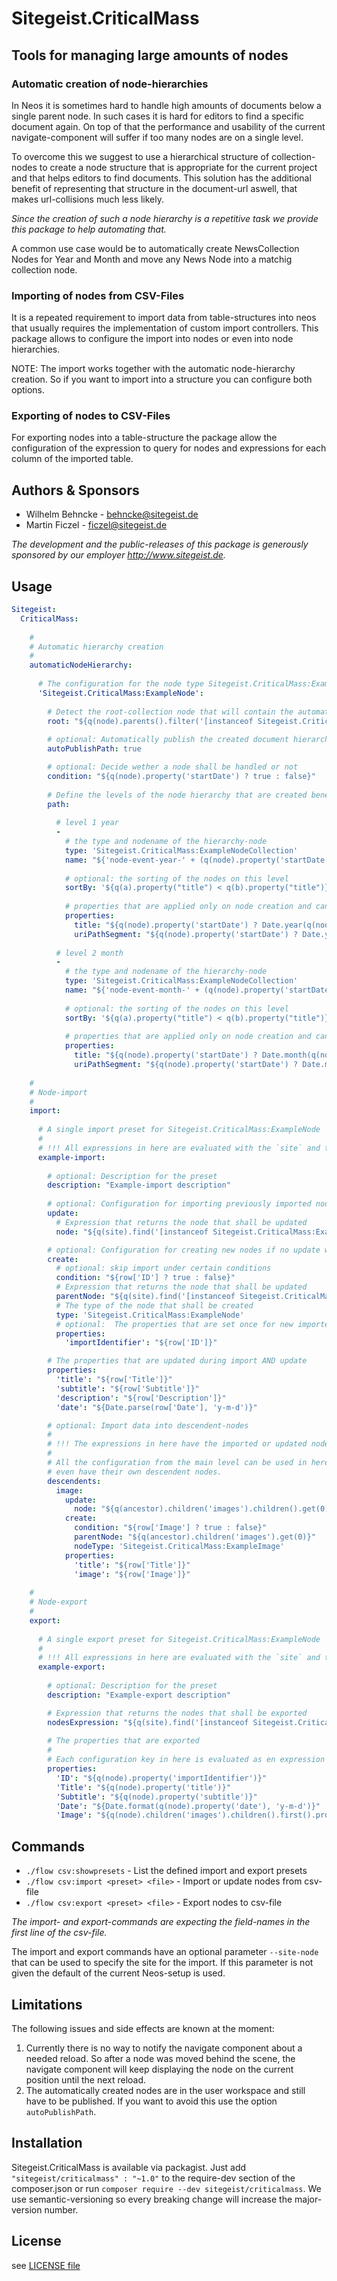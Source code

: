 # Sitegeist.CriticalMass
## Tools for managing large amounts of nodes

### Automatic creation of node-hierarchies
 
In Neos it is sometimes hard to handle high amounts of documents below a 
single parent node. In such cases it is hard for editors to find a 
specific document again. On top of that the performance and usability of 
the current navigate-component will suffer if too many nodes are on a 
single level.

To overcome this we suggest to use a hierarchical structure of 
collection-nodes to create a node structure that is appropriate 
for the current project and that helps editors to find documents. 
This solution has the additional benefit of representing that structure 
in the document-url aswell, that makes url-collisions much less likely.

*Since the creation of such a node hierarchy is a repetitive task we 
provide this package to help automating that.*

A common use case would be to automatically create NewsCollection Nodes for Year and Month 
and move any News Node into a matchig collection node.

### Importing of nodes from CSV-Files

It is a repeated requirement to import data from table-structures into neos that usually requires the 
implementation of custom import controllers. This package allows to configure the import into nodes or even
into node hierarchies.

NOTE: The import works together with the automatic node-hierarchy creation. So if you want to import into 
a structure you can configure both options.

### Exporting of nodes to CSV-Files

For exporting nodes into a table-structure the package allow the configuration of the expression to query for nodes and
expressions for each column of the imported table.

## Authors & Sponsors

* Wilhelm Behncke - behncke@sitegeist.de
* Martin Ficzel - ficzel@sitegeist.de

*The development and the public-releases of this package is generously sponsored 
by our employer http://www.sitegeist.de.*

## Usage

```yaml
Sitegeist:
  CriticalMass:
  
    # 
    # Automatic hierarchy creation
    # 
    automaticNodeHierarchy:
    
      # The configuration for the node type Sitegeist.CriticalMass:ExampleNode     
      'Sitegeist.CriticalMass:ExampleNode':
      
        # Detect the root-collection node that will contain the automatically created node hierarchy
        root: "${q(node).parents().filter('[instanceof Sitegeist.CriticalMass:ExampleNodeCollection]').slice(-1, 1).get(0)}"
        
        # optional: Automatically publish the created document hierarchy
        autoPublishPath: true

        # optional: Decide wether a node shall be handled or not
        condition: "${q(node).property('startDate') ? true : false}"
        
        # Define the levels of the node hierarchy that are created beneath the root node
        path:
       
          # level 1 year
          -
            # the type and nodename of the hierarchy-node  
            type: 'Sitegeist.CriticalMass:ExampleNodeCollection'
            name: "${'node-event-year-' + (q(node).property('startDate') ? Date.year(q(node).property('startDate')) : 'no-year')}"
            
            # optional: the sorting of the nodes on this level
            sortBy: '${q(a).property("title") < q(b).property("title")}'
             
            # properties that are applied only on node creation and can be edited afterwards
            properties:
              title: "${q(node).property('startDate') ? Date.year(q(node).property('startDate')) : 'no-year'}"
              uriPathSegment: "${q(node).property('startDate') ? Date.year(q(node).property('startDate')) : 'no-year'}"
          
          # level 2 month
          -
            # the type and nodename of the hierarchy-node  
            type: 'Sitegeist.CriticalMass:ExampleNodeCollection'
            name: "${'node-event-month-' + (q(node).property('startDate') ? Date.month(q(node).property('startDate')) : 'no-month')}"
            
            # optional: the sorting of the nodes on this level
            sortBy: '${q(a).property("title") < q(b).property("title")}'
             
            # properties that are applied only on node creation and can be edited afterwards
            properties:
              title: "${q(node).property('startDate') ? Date.month(q(node).property('startDate')) : 'no-month'}"
              uriPathSegment: "${q(node).property('startDate') ? Date.month(q(node).property('startDate')) : 'no-month'}"
    
    #
    # Node-import
    #
    import:
    
      # A single import preset for Sitegeist.CriticalMass:ExampleNode
      # 
      # !!! All expressions in here are evaluated with the `site` and the current `row` in the context.
      example-import:
      
        # optional: Description for the preset
        description: "Example-import description"
        
        # optional: Configuration for importing previously imported nodes
        update: 
          # Expression that returns the node that shall be updated 
          node: "${q(site).find('[instanceof Sitegeist.CriticalMass:ExampleNode][importIdentifier=\"' +  row['ID'] + '\"]').get(0)}"

        # optional: Configuration for creating new nodes if no update was configured or no preexisting node is found
        create:
          # optional: skip import under certain conditions
          condition: "${row['ID'] ? true : false}"
          # Expression that returns the node that shall be updated 
          parentNode: "${q(site).find('[instanceof Sitegeist.CriticalMass:ExampleNodeCollection].get(0)}"   
          # The type of the node that shall be created
          type: 'Sitegeist.CriticalMass:ExampleNode'
          # optional:  The properties that are set once for new imported nodes  
          properties:
            'importIdentifier': "${row['ID']}"

        # The properties that are updated during import AND update
        properties:
          'title': "${row['Title']}"
          'subtitle': "${row['Subtitle']}"
          'description': "${row['Description']}"
          'date': "${Date.parse(row['Date'], 'y-m-d')}"

        # optional: Import data into descendent-nodes
        #
        # !!! The expressions in here have the imported or updated node in the context as `ancestor`
        #
        # All the configuration from the main level can be used in here aswell. Descendent-nodes can
        # even have their own descendent nodes.
        descendents:
          image:
            update:
              node: "${q(ancestor).children('images').children().get(0)}"
            create:
              condition: "${row['Image'] ? true : false}"
              parentNode: "${q(ancestor).children('images').get(0)}"
              nodeType: 'Sitegeist.CriticalMass:ExampleImage'
            properties:
              'title': "${row['Title']}"
              'image': "${row['Image']}"
              
    #
    # Node-export
    #
    export:
      
      # A single export preset for Sitegeist.CriticalMass:ExampleNode
      # 
      # !!! All expressions in here are evaluated with the `site` and the current `row` in the context.
      example-export:
      
        # optional: Description for the preset
        description: "Example-export description"

        # Expression that returns the nodes that shall be exported 
        nodesExpression: "${q(site).find('[instanceof Sitegeist.CriticalMass:ExampleNode]').get()}"
        
        # The properties that are exported
        #
        # Each configuration key in here is evaluated as en expression with 'site' and 'node' in the context.
        properties:
          'ID': "${q(node).property('importIdentifier')}"
          'Title': "${q(node).property('title')}"
          'Subtitle': "${q(node).property('subtitle')}"
          'Date': "${Date.format(q(node).property('date'), 'y-m-d')}"
          'Image': "${q(node).children('images').children().first().property('image')}"
```

## Commands

- `./flow csv:showpresets` - List the defined import and export presets
- `./flow csv:import <preset> <file>` - Import or update nodes from csv-file
- `./flow csv:export <preset> <file>` - Export nodes to csv-file

*The import- and export-commands are expecting the field-names in the first line of the csv-file.*  
 
The import and export commands have an optional parameter `--site-node` that can 
be used to specify the site for the import. If this parameter is not given the default of 
the current Neos-setup is used.

## Limitations 

The following issues and side effects are known at the moment:

1. Currently there is no way to notify the navigate component about a 
   needed reload. So after a node was moved behind the scene, the navigate 
   component will keep displaying the node on the current position until 
   the next reload.
2. The automatically created nodes are in the user workspace and still 
   have to be published. If you want to avoid this use the option ``autoPublishPath``. 

## Installation

Sitegeist.CriticalMass is available via packagist. Just add `"sitegeist/criticalmass" : "~1.0"` to the require-dev section of the composer.json or run `composer require --dev sitegeist/criticalmass`. We use semantic-versioning so every breaking change will increase the major-version number.

## License

see [LICENSE file](LICENSE)
